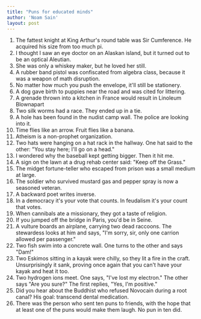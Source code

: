 ```yaml
---
title: "Puns for educated minds"
author: 'Noam Sain'
layout: post
---
```


1. The fattest knight at King Arthur's round table was Sir Cumference. He acquired his size from too much pi.
2. I thought I saw an eye doctor on an Alaskan island, but it turned out to be an optical Aleutian.
3. She was only a whiskey maker, but he loved her still.
4. A rubber band pistol was confiscated from algebra class, because it was a weapon of math disruption.
5. No matter how much you push the envelope, it'll still be stationery.
6. A dog gave birth to puppies near the road and was cited for littering.
7. A grenade thrown into a kitchen in France would result in Linoleum Blownapart
8. Two silk worms had a race. They ended up in a tie.
9. A hole has been found in the nudist camp wall. The police are looking into it.
10. Time flies like an arrow. Fruit flies like a banana.
11. Atheism is a non-prophet organization.
12. Two hats were hanging on a hat rack in the hallway. One hat said to the other: "You stay here; I'll go on a head."
13. I wondered why the baseball kept getting bigger. Then it hit me.
14. A sign on the lawn at a drug rehab center said: "Keep off the Grass."
15. The midget fortune-teller who escaped from prison was a small medium at large.
16. The soldier who survived mustard gas and pepper spray is now a seasoned veteran.
17. A backward poet writes inverse.
18. In a democracy it's your vote that counts. In feudalism it's your count that votes.
19. When cannibals ate a missionary, they got a taste of religion.
20. If you jumped off the bridge in Paris, you'd be in Seine.
21. A vulture boards an airplane, carrying two dead raccoons. The stewardess looks at him and says, "I'm sorry, sir, only one carrion allowed per passenger."
22. Two fish swim into a concrete wall. One turns to the other and says "Dam!"
23. Two Eskimos sitting in a kayak were chilly, so they lit a fire in the craft. Unsurprisingly it sank, proving once again that you can't have your kayak and heat it too.
24. Two hydrogen ions meet. One says, "I've lost my electron." The other says "Are you sure?" The first replies, "Yes, I'm positive."
25. Did you hear about the Buddhist who refused Novocain during a root canal? His goal: transcend dental medication.
26. There was the person who sent ten puns to friends, with the hope that at least one of the puns would make them laugh. No pun in ten did.
